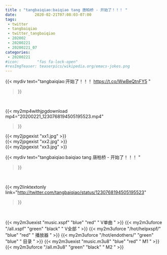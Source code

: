 ```yaml
---
title : "tangbaiqiao:baiqiao tang 唐柏桥 - 开始了！！！ "
date:        2020-02-21T07:08:03-07:00
tags:
 - twitter
 - tangbaiqiao
 - twitter_tangbaiqiao
 - 202002
 - 20200221
 - 20200221_07
categories:
 - 20200221
#icon:        "fas fa-lock-open"
#resImgTeaser: teaserpics/wikipedia.org/emacs-jokes.png
---
```


{{< mydiv text="tangbaiqiao:开始了！！！  https://t.co/WwBeQtnFY5 "
>}}
<br>


{{< my2mp4withjpgdownload mp4="20200221_1230768194505195523.mp4"
>}}

{{< my2jpgexist "xx1.jpg" >}}<br>
{{< my2jpgexist "xx2.jpg" >}}<br>
{{< my2jpgexist "xx3.jpg" >}}<br>



{{< mydiv text="tangbaiqiao:baiqiao tang 唐柏桥 - 开始了！！！ "
>}}
<br>

{{< my2linktextonly link="http://twitter.com/tangbaiqiao/status/1230768194505195523"
>}}


<br>

{{< my2m3uexist "music.xspf"        "blue"   "red"    " V单曲 " >}} {{< my2m3uforce "/all.xspf"         "green"  "black"  " V全部 " >}} {{< my2m3uforce "/hot/helpxspf/"    "blue"   "red"    " 播放器 " >}} {{< my2m3uforce "/hot/endothers/"   "green"  "blue"   " 目录 " >}} {{< my2m3uexist "music.m3u8"        "blue"   "red"    " M1 " >}} {{< my2m3uforce "/all.m3u8"         "green"  "black"  " M2 " >}} 
